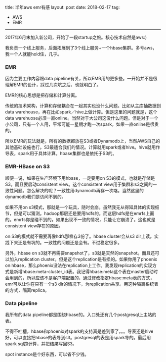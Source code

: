title: 半年aws emr有感
layout: post
date: 2018-02-17
tag:
- AWS
- EMR
---

2017年6月末加入新公司，开始了一段startup之旅。核心技术自然是aws:)

我负责一个线上服务，后面拓展到了3个线上服务+一个hbase集群。多亏aws，我一个人就能hold住，几乎。

### EMR
因为主要工作内容跟data pipeline有关，所以EMR用的更多些。一开始并不是很理解EMR的设计，踩过几次坑之后，也就明白了。

EMR的核心思想是把存储和计算分离。

传统的技术架构，计算和存储耦合在一起其实也没什么问题。比如从主库抽数据到data warehouse，再在比如spark／hive上做计算。但是这里的问题就是，这个data warehuose必须一直online。当然对于大公司这没什么问题。但是对于一个小公司，只有一个人用，平常可能一星期才跑一次spark，如果一直online是很贵的。

所以EMR的玩法就是，所有的数据都放在S3或者Dynamodb上，当然AWS自己的其他基础设施也行。S3最适合我们的情况。计算就用spark或者hive。hive就用作导表，spark用于具体计算。hbase集群也是依托于S3的。

### EMR-HBase on S3
顺便一说，如果在生产环境下用hbase，一定要用on S3的模式，也就是存储是S3。而且要启动consistent view。这个consistent view用于集群和s3之间的一致性问题。怎么解决的呢？一致性用dynamodb再存一次咯。当然这里的dynamodb我们是访问不到的。

如果不用on s3模式，那就是一个玩具，随时会崩。虽然我无从得知具体的实现细节，但是可以猜测。hadoop那层还是要用hdfs的。而这层hdfs是在emrfs上面的。emrfs你是碰不到的，如果出现不一致的情况，只能让它崩溃了。这也就是consistent view存在的原因。

on S3的模式就不需要再像hdfs那样存3份了。hbase cluster会从s3 dir上读。实践下来还是有坑的。一致性的问题还是会有。不过稳定很多。

另外，hbase on s3就不再需要snapshot了，s3就是天然的snapshot。而且还可以加入replication cluster。但是这个replication是有损的。如果你用了phoenix on hbase，那么phoenix没法在replication上工作。我发现replication的实现方式是新增hbase:meta-cluster_id表。我记得hbase:meta这个表在master启动时会用到的，所以应该不是客户端配置的，通过修改指定hbase:meta表的方式，emr可以让你在只有一个s3 dir的情况下，为replication共享。用这种隔离系统表的方式，隔离replica。

### Data pipeline
我所有的data pipeline都是围绕hbase的。入口处还有几个postgresql上主站的表。

不得不吐槽，hbase和phoenix对spark的支持真是差到家了。。。导表还是hive好，可以直接把hbase的表导到s3。postgresql的表是用spark导的。最后用spark sql跑计算，并把结果写回S3。

spot instance是个好东西，可以省不少钱。